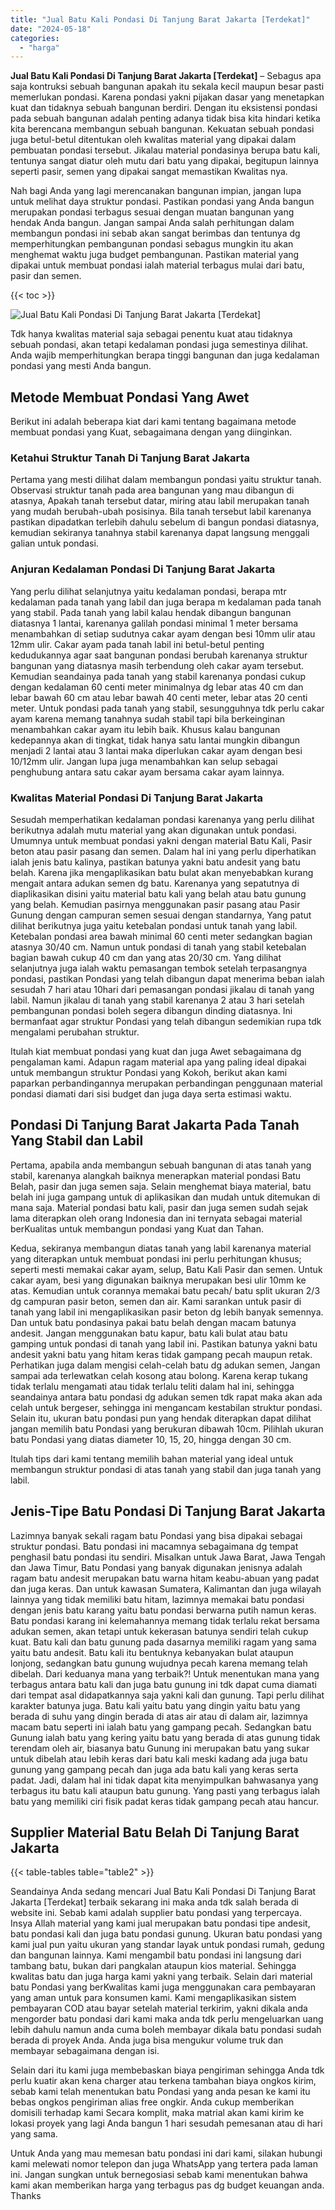 ```yaml
---
title: "Jual Batu Kali Pondasi Di Tanjung Barat Jakarta [Terdekat]"
date: "2024-05-18"
categories: 
  - "harga"
---
```


**Jual Batu Kali Pondasi Di Tanjung Barat Jakarta \[Terdekat\]** – Sebagus apa saja kontruksi sebuah bangunan apakah itu sekala kecil maupun besar pasti memerlukan pondasi. Karena pondasi yakni pijakan dasar yang menetapkan kuat dan tidaknya sebuah bangunan berdiri. Dengan itu eksistensi pondasi pada sebuah bangunan adalah penting adanya tidak bisa kita hindari ketika kita berencana membangun sebuah bangunan. Kekuatan sebuah pondasi juga betul-betul ditentukan oleh kwalitas material yang dipakai dalam pembuatan pondasi tersebut. Jikalau material pondasinya berupa batu kali, tentunya sangat diatur oleh mutu dari batu yang dipakai, begitupun lainnya seperti pasir, semen yang dipakai sangat memastikan Kwalitas nya.

Nah bagi Anda yang lagi merencanakan bangunan impian, jangan lupa untuk melihat daya struktur pondasi. Pastikan pondasi yang Anda bangun merupakan pondasi terbagus sesuai dengan muatan bangunan yang hendak Anda bangun. Jangan sampai Anda salah perhitungan dalam membangun pondasi ini sebab akan sangat berimbas dan tentunya dg memperhitungkan pembangunan pondasi sebagus mungkin itu akan menghemat waktu juga budget pembangunan. Pastikan material yang dipakai untuk membuat pondasi ialah material terbagus mulai dari batu, pasir dan semen.

{{< toc >}}

![Jual Batu Kali Pondasi Di Tanjung Barat Jakarta [Terdekat]](/images/jual-batu-kali-07.png)

Tdk hanya kwalitas material saja sebagai penentu kuat atau tidaknya sebuah pondasi, akan tetapi kedalaman pondasi juga semestinya dilihat. Anda wajib memperhitungkan berapa tinggi bangunan dan juga kedalaman pondasi yang mesti Anda bangun.

## Metode Membuat Pondasi Yang Awet

Berikut ini adalah beberapa kiat dari kami tentang bagaimana metode membuat pondasi yang Kuat, sebagaimana dengan yang diinginkan.

### Ketahui Struktur Tanah Di Tanjung Barat Jakarta

Pertama yang mesti dilihat dalam membangun pondasi yaitu struktur tanah. Observasi struktur tanah pada area bangunan yang mau dibangun di atasnya, Apakah tanah tersebut datar, miring atau labil merupakan tanah yang mudah berubah-ubah posisinya. Bila tanah tersebut labil karenanya pastikan dipadatkan terlebih dahulu sebelum di bangun pondasi diatasnya, kemudian sekiranya tanahnya stabil karenanya dapat langsung menggali galian untuk pondasi.

### Anjuran Kedalaman Pondasi Di Tanjung Barat Jakarta

Yang perlu dilihat selanjutnya yaitu kedalaman pondasi, berapa mtr kedalaman pada tanah yang labil dan juga berapa m kedalaman pada tanah yang stabil. Pada tanah yang labil kalau hendak dibangun bangunan diatasnya 1 lantai, karenanya galilah pondasi minimal 1 meter bersama menambahkan di setiap sudutnya cakar ayam dengan besi 10mm ulir atau 12mm ulir. Cakar ayam pada tanah labil ini betul-betul penting kedudukannya agar saat bangunan pondasi berubah karenanya struktur bangunan yang diatasnya masih terbendung oleh cakar ayam tersebut. Kemudian seandainya pada tanah yang stabil karenanya pondasi cukup dengan kedalaman 60 centi meter minimalnya dg lebar atas 40 cm dan lebar bawah 60 cm atau lebar bawah 40 centi meter, lebar atas 20 centi meter. Untuk pondasi pada tanah yang stabil, sesungguhnya tdk perlu cakar ayam karena memang tanahnya sudah stabil tapi bila berkeinginan menambahkan cakar ayam itu lebih baik. Khusus kalau bangunan kedepannya akan di tingkat, tidak hanya satu lantai mungkin dibangun menjadi 2 lantai atau 3 lantai maka diperlukan cakar ayam dengan besi 10/12mm ulir. Jangan lupa juga menambahkan kan selup sebagai penghubung antara satu cakar ayam bersama cakar ayam lainnya.

### Kwalitas Material Pondasi Di Tanjung Barat Jakarta

Sesudah memperhatikan kedalaman pondasi karenanya yang perlu dilihat berikutnya adalah mutu material yang akan digunakan untuk pondasi. Umumnya untuk membuat pondasi yakni dengan material Batu Kali, Pasir beton atau pasir pasang dan semen. Dalam hal ini yang perlu diperhatikan ialah jenis batu kalinya, pastikan batunya yakni batu andesit yang batu belah. Karena jika mengaplikasikan batu bulat akan menyebabkan kurang mengait antara adukan semen dg batu. Karenanya yang sepatutnya di diaplikasikan disini yaitu material batu kali yang belah atau batu gunung yang belah. Kemudian pasirnya menggunakan pasir pasang atau Pasir Gunung dengan campuran semen sesuai dengan standarnya, Yang patut dilihat berikutnya juga yaitu ketebalan pondasi untuk tanah yang labil. Ketebalan pondasi area bawah minimal 60 centi meter sedangkan bagian atasnya 30/40 cm. Namun untuk pondasi di tanah yang stabil ketebalan bagian bawah cukup 40 cm dan yang atas 20/30 cm. Yang dilihat selanjutnya juga ialah waktu pemasangan tembok setelah terpasangnya pondasi, pastikan Pondasi yang telah dibangun dapat menerima beban ialah sesudah 7 hari atau 10hari dari pemasangan pondasi jikalau di tanah yang labil. Namun jikalau di tanah yang stabil karenanya 2 atau 3 hari setelah pembangunan pondasi boleh segera dibangun dinding diatasnya. Ini bermanfaat agar struktur Pondasi yang telah dibangun sedemikian rupa tdk mengalami perubahan struktur.

Itulah kiat membuat pondasi yang kuat dan juga Awet sebagaimana dg pengalaman kami. Adapun ragam material apa yang paling ideal dipakai untuk membangun struktur Pondasi yang Kokoh, berikut akan kami paparkan perbandingannya merupakan perbandingan penggunaan material pondasi diamati dari sisi budget dan juga daya serta estimasi waktu.

## Pondasi Di Tanjung Barat Jakarta Pada Tanah Yang Stabil dan Labil

Pertama, apabila anda membangun sebuah bangunan di atas tanah yang stabil, karenanya alangkah baiknya menerapkan material pondasi Batu Belah, pasir dan juga semen saja. Selain menghemat biaya material, batu belah ini juga gampang untuk di aplikasikan dan mudah untuk ditemukan di mana saja. Material pondasi batu kali, pasir dan juga semen sudah sejak lama diterapkan oleh orang Indonesia dan ini ternyata sebagai material berKualitas untuk membangun pondasi yang Kuat dan Tahan.

Kedua, sekiranya membangun diatas tanah yang labil karenanya material yang diterapkan untuk membuat pondasi ini perlu perhitungan khusus; seperti mesti memakai cakar ayam, selup, Batu Kali Pasir dan semen. Untuk cakar ayam, besi yang digunakan baiknya merupakan besi ulir 10mm ke atas. Kemudian untuk corannya memakai batu pecah/ batu split ukuran 2/3 dg campuran pasir beton, semen dan air. Kami sarankan untuk pasir di tanah yang labil ini mengaplikasikan pasir beton dg lebih banyak semennya. Dan untuk batu pondasinya pakai batu belah dengan macam batunya andesit. Jangan menggunakan batu kapur, batu kali bulat atau batu gamping untuk pondasi di tanah yang labil ini. Pastikan batunya yakni batu andesit yakni batu yang hitam keras tidak gampang pecah maupun retak. Perhatikan juga dalam mengisi celah-celah batu dg adukan semen, Jangan sampai ada terlewatkan celah kosong atau bolong. Karena kerap tukang tidak terlalu mengamati atau tidak terlalu teliti dalam hal ini, sehingga seandainya antara batu pondasi dg adukan semen tdk rapat maka akan ada celah untuk bergeser, sehingga ini mengancam kestabilan struktur pondasi. Selain itu, ukuran batu pondasi pun yang hendak diterapkan dapat dilihat jangan memilih batu Pondasi yang berukuran dibawah 10cm. Pilihlah ukuran batu Pondasi yang diatas diameter 10, 15, 20, hingga dengan 30 cm.

Itulah tips dari kami tentang memilih bahan material yang ideal untuk membangun struktur pondasi di atas tanah yang stabil dan juga tanah yang labil.

## Jenis-Tipe Batu Pondasi Di Tanjung Barat Jakarta

Lazimnya banyak sekali ragam batu Pondasi yang bisa dipakai sebagai struktur pondasi. Batu pondasi ini macamnya sebagaimana dg tempat penghasil batu pondasi itu sendiri. Misalkan untuk Jawa Barat, Jawa Tengah dan Jawa Timur, Batu Pondasi yang banyak digunakan jenisnya adalah ragam batu andesit merupakan batu warna hitam keabu-abuan yang padat dan juga keras. Dan untuk kawasan Sumatera, Kalimantan dan juga wilayah lainnya yang tidak memiliki batu hitam, lazimnya memakai batu pondasi dengan jenis batu karang yaitu batu pondasi berwarna putih namun keras. Batu pondasi karang ini kelemahannya memang tidak terlalu rekat bersama adukan semen, akan tetapi untuk kekerasan batunya sendiri telah cukup kuat. Batu kali dan batu gunung pada dasarnya memiliki ragam yang sama yaitu batu andesit. Batu kali itu bentuknya kebanyakan bulat ataupun lonjong, sedangkan batu gunung wujudnya pecah karena memang telah dibelah. Dari keduanya mana yang terbaik?! Untuk menentukan mana yang terbagus antara batu kali dan juga batu gunung ini tdk dapat cuma diamati dari tempat asal didapatkannya saja yakni kali dan gunung. Tapi perlu dilihat karakter batunya juga. Batu kali yaitu batu yang dingin yaitu batu yang berada di suhu yang dingin berada di atas air atau di dalam air, lazimnya macam batu seperti ini ialah batu yang gampang pecah. Sedangkan batu Gunung ialah batu yang kering yaitu batu yang berada di atas gunung tidak terendam oleh air, biasanya batu Gunung ini merupakan batu yang sukar untuk dibelah atau lebih keras dari batu kali meski kadang ada juga batu gunung yang gampang pecah dan juga ada batu kali yang keras serta padat. Jadi, dalam hal ini tidak dapat kita menyimpulkan bahwasanya yang terbagus itu batu kali ataupun batu gunung. Yang pasti yang terbagus ialah batu yang memiliki ciri fisik padat keras tidak gampang pecah atau hancur.

## Supplier Material Batu Belah Di Tanjung Barat Jakarta

{{< table-tables table="table2" >}}

Seandainya Anda sedang mencari Jual Batu Kali Pondasi Di Tanjung Barat Jakarta \[Terdekat\] terbaik sekarang ini maka anda tdk salah berada di website ini. Sebab kami adalah supplier batu pondasi yang terpercaya. Insya Allah material yang kami jual merupakan batu pondasi tipe andesit, batu pondasi kali dan juga batu pondasi gunung. Ukuran batu pondasi yang kami jual pun yaitu ukuran yang standar layak untuk pondasi rumah, gedung dan bangunan lainnya. Kami mengambil batu pondasi ini langsung dari tambang batu, bukan dari pangkalan ataupun kios material. Sehingga kwalitas batu dan juga harga kami yakni yang terbaik. Selain dari material batu Pondasi yang berKwalitas kami juga menggunakan cara pembayaran yang aman untuk para konsumen kami. Kami mengaplikasikan sistem pembayaran COD atau bayar setelah material terkirim, yakni dikala anda mengorder batu pondasi dari kami maka anda tdk perlu mengeluarkan uang lebih dahulu namun anda cuma boleh membayar dikala batu pondasi sudah berada di proyek Anda. Anda juga bisa mengukur volume truk dan membayar sebagaimana dengan isi.

Selain dari itu kami juga membebaskan biaya pengiriman sehingga Anda tdk perlu kuatir akan kena charger atau terkena tambahan biaya ongkos kirim, sebab kami telah menentukan batu Pondasi yang anda pesan ke kami itu bebas ongkos pengiriman alias free ongkir. Anda cukup memberikan domisili terhadap kami Secara komplit, maka matrial akan kami kirim ke lokasi proyek yang lagi Anda bangun 1 hari sesudah pemesanan atau di hari yang sama.

Untuk Anda yang mau memesan batu pondasi ini dari kami, silakan hubungi kami melewati nomor telepon dan juga WhatsApp yang tertera pada laman ini. Jangan sungkan untuk bernegosiasi sebab kami menentukan bahwa kami akan memberikan harga yang terbagus pas dg budget keuangan anda. Thanks
